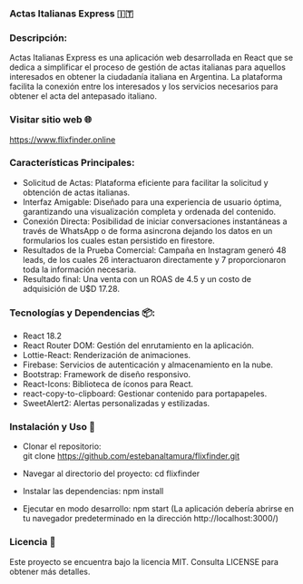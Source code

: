 ### Actas Italianas Express 🇮🇹

### Descripción:
Actas Italianas Express es una aplicación web desarrollada en React que se dedica a simplificar el proceso de gestión de actas italianas para aquellos interesados en obtener la ciudadanía italiana en Argentina. La plataforma facilita la conexión entre los interesados y los servicios necesarios para obtener el acta del antepasado italiano.


### Visitar sitio web 🌐
https://www.flixfinder.online


### Características Principales:
* Solicitud de Actas: Plataforma eficiente para facilitar la solicitud y obtención de actas italianas.
* Interfaz Amigable: Diseñado para una experiencia de usuario óptima, garantizando una visualización completa y ordenada del contenido.
* Conexión Directa: Posibilidad de iniciar conversaciones instantáneas a través de WhatsApp o de forma asincrona dejando los datos en un formularios los cuales estan persistido en firestore.
* Resultados de la Prueba Comercial: Campaña en Instagram generó 48 leads, de los cuales 26 interactuaron directamente y 7 proporcionaron toda la información necesaria.
* Resultado final: Una venta con un ROAS de 4.5 y un costo de adquisición de U$D 17.28.


### Tecnologías y Dependencias 📦:
* React 18.2
* React Router DOM: Gestión del enrutamiento en la aplicación.
* Lottie-React: Renderización de animaciones.
* Firebase: Servicios de autenticación y almacenamiento en la nube.
* Bootstrap: Framework de diseño responsivo.
* React-Icons: Biblioteca de íconos para React.
* react-copy-to-clipboard: Gestionar contenido para portapapeles.
* SweetAlert2: Alertas personalizadas y estilizadas.


### Instalación y Uso 🚀
* Clonar el repositorio:  
git clone https://github.com/estebanaltamura/flixfinder.git

* Navegar al directorio del proyecto:
cd flixfinder

* Instalar las dependencias:
npm install

* Ejecutar en modo desarrollo:
npm start (La aplicación debería abrirse en tu navegador predeterminado en la dirección http://localhost:3000/)


### Licencia 📜
Este proyecto se encuentra bajo la licencia MIT. Consulta LICENSE para obtener más detalles.
